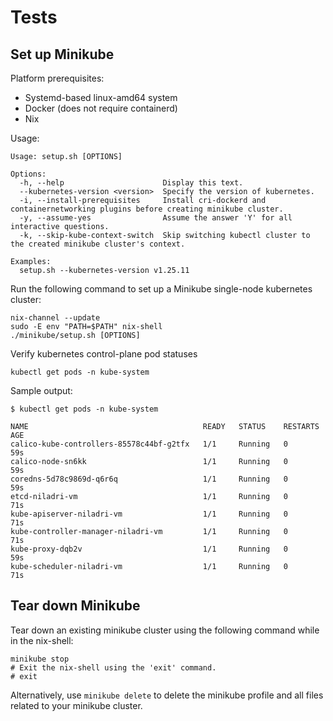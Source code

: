 # Tests

## Set up Minikube
Platform prerequisites:
- Systemd-based linux-amd64 system
- Docker (does not require containerd)
- Nix

Usage:
```console
Usage: setup.sh [OPTIONS]

Options:
  -h, --help                      Display this text.
  --kubernetes-version <version>  Specify the version of kubernetes.
  -i, --install-prerequisites     Install cri-dockerd and containernetworking plugins before creating minikube cluster.
  -y, --assume-yes                Assume the answer 'Y' for all interactive questions.
  -k, --skip-kube-context-switch  Skip switching kubectl cluster to the created minikube cluster's context.

Examples:
  setup.sh --kubernetes-version v1.25.11
```

Run the following command to set up a Minikube single-node kubernetes cluster:
```console
nix-channel --update
sudo -E env "PATH=$PATH" nix-shell
./minikube/setup.sh [OPTIONS]
```

Verify kubernetes control-plane pod statuses
```console
kubectl get pods -n kube-system
```
Sample output:
```console
$ kubectl get pods -n kube-system

NAME                                       READY   STATUS    RESTARTS   AGE
calico-kube-controllers-85578c44bf-g2tfx   1/1     Running   0          59s
calico-node-sn6kk                          1/1     Running   0          59s
coredns-5d78c9869d-q6r6q                   1/1     Running   0          59s
etcd-niladri-vm                            1/1     Running   0          71s
kube-apiserver-niladri-vm                  1/1     Running   0          71s
kube-controller-manager-niladri-vm         1/1     Running   0          71s
kube-proxy-dqb2v                           1/1     Running   0          59s
kube-scheduler-niladri-vm                  1/1     Running   0          71s
```

## Tear down Minikube

Tear down an existing minikube cluster using the following command while in the nix-shell:
```console
minikube stop
# Exit the nix-shell using the 'exit' command.
# exit
```
Alternatively, use `minikube delete` to delete the minikube profile and all files related to your minikube cluster.